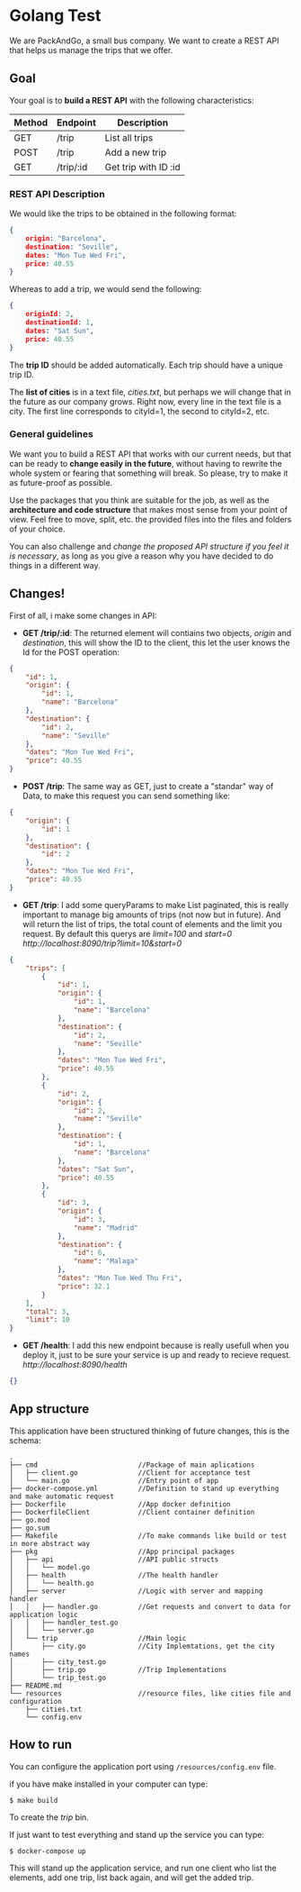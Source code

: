 # Golang Test

We are PackAndGo, a small bus company. We want to create a REST API that helps us manage the trips that we offer.

## Goal

Your goal is to **build a REST API** with the following characteristics:

| Method | Endpoint  | Description          |
|--------|-----------|----------------------|
| GET    | /trip     | List all trips       |
| POST   | /trip     | Add a new trip       |
| GET    | /trip/:id | Get trip with ID :id |

### REST API Description

We would like the trips to be obtained in the following format:

```json
{
    origin: "Barcelona",
    destination: "Seville",
    dates: "Mon Tue Wed Fri",
    price: 40.55
}
```

Whereas to add a trip, we would send the following:

```json
{
    originId: 2,
    destinationId: 1,
    dates: "Sat Sun",
    price: 40.55
}
```

The **trip ID** should be added automatically. Each trip should have a unique trip ID.

The **list of cities** is in a text file, *cities.txt*, but perhaps we will change that in the future as our company grows. Right now, every line in the text file is a city. The first line corresponds to cityId=1, the second to cityId=2, etc.

### General guidelines

We want you to build a REST API that works with our current needs, but that can be ready to **change easily in the future**, without having to rewrite the whole system or fearing that something will break. So please, try to make it as future-proof as possible.

Use the packages that you think are suitable for the job, as well as the **architecture and code structure** that makes most sense from your point of view. Feel free to move, split, etc. the provided files into the files and folders of your choice.

You can also challenge and *change the proposed API structure if you feel it is necessary*, as long as you give a reason why you have decided to do things in a different way.

## Changes!

First of all, i make some changes in API:

* __GET /trip/:id__:
The returned element will contiains two objects, _origin_ and _destination_, this will show the ID to the client, this let the user knows the Id for the POST operation:
```json
{
    "id": 1,
    "origin": {
        "id": 1,
        "name": "Barcelona"
    },
    "destination": {
        "id": 2,
        "name": "Seville"
    },
    "dates": "Mon Tue Wed Fri",
    "price": 40.55
}
```

* __POST /trip__:
The same way as GET, just to create a "standar" way of Data, to make this request you can send something like:
```json
{
    "origin": {
        "id": 1
    },
    "destination": {
        "id": 2
    },
    "dates": "Mon Tue Wed Fri",
    "price": 40.55
}
```

* __GET /trip__:
I add some queryParams to make List paginated, this is really important to manage big amounts of trips (not now but in future). And will return the list of trips, the total count of elements and the limit you request. By default this querys are _limit=100_ and _start=0_
_http://localhost:8090/trip?limit=10&start=0_
```json
{
    "trips": [
        {
            "id": 1,
            "origin": {
                "id": 1,
                "name": "Barcelona"
            },
            "destination": {
                "id": 2,
                "name": "Seville"
            },
            "dates": "Mon Tue Wed Fri",
            "price": 40.55
        },
        {
            "id": 2,
            "origin": {
                "id": 2,
                "name": "Seville"
            },
            "destination": {
                "id": 1,
                "name": "Barcelona"
            },
            "dates": "Sat Sun",
            "price": 40.55
        },
        {
            "id": 3,
            "origin": {
                "id": 3,
                "name": "Madrid"
            },
            "destination": {
                "id": 6,
                "name": "Malaga"
            },
            "dates": "Mon Tue Wed Thu Fri",
            "price": 32.1
        }
    ],
    "total": 3,
    "limit": 10
}
```
* __GET /health__:
I add this new endpoint because is really usefull when you deploy it, just to be sure your service is up and ready to recieve request.
_http://localhost:8090/health_
```json
{}
```

## App structure
This application have been structured thinking of future changes, this is the schema:
```
.
├── cmd							//Package of main aplications
│   ├── client.go  				//Client for acceptance test
│   └── main.go 				//Entry point of app
├── docker-compose.yml 			//Definition to stand up everything and make automatic request
├── Dockerfile 					//App docker definition
├── DockerfileClient 			//Client container definition
├── go.mod
├── go.sum
├── Makefile 					//To make commands like build or test in more abstract way
├── pkg 						//App principal packages
│   ├── api 					//API public structs
│   │   └── model.go
│   ├── health 					//The health handler
│   │   └── health.go
│   ├── server 					//Logic with server and mapping handler
│   │   ├── handler.go 			//Get requests and convert to data for application logic
│   │   ├── handler_test.go
│   │   └── server.go 
│   └── trip 					//Main logic
│       ├── city.go 			//City Implemtations, get the city names
│       ├── city_test.go
│       ├── trip.go 			//Trip Implementations
│       └── trip_test.go
├── README.md
└── resources 					//resource files, like cities file and configuration
    ├── cities.txt
    └── config.env 
```

## How to run

You can configure the application port using `/resources/config.env` file.

if you have make installed in your computer can type:
```
$ make build
```
To create the _trip_ bin.

If just want to test everything and stand up the service you can type:
```
$ docker-compose up
```

This will stand up the application service, and run one client who list the elements, add one trip, list back again, and will get the added trip.